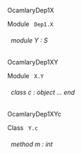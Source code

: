 OcamlaryDep1X

 Module `` Dep1.X`` 
<a id="module-Y"></a>
###### &nbsp; module Y : S


OcamlaryDep1XY

 Module `` X.Y`` 
<a id="class-c"></a>
###### &nbsp; class  c : object ... end


OcamlaryDep1XYc

 Class `` Y.c`` 
<a id="method-m"></a>
###### &nbsp; method m : int

